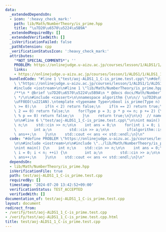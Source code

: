 ```yaml
---
data:
  _extendedDependsOn:
  - icon: ':heavy_check_mark:'
    path: lib/Math/NumberTheory/is_prime.hpp
    title: "\u7D20\u6570\u5224\u5B9A"
  _extendedRequiredBy: []
  _extendedVerifiedWith: []
  _isVerificationFailed: false
  _pathExtension: cpp
  _verificationStatusIcon: ':heavy_check_mark:'
  attributes:
    '*NOT_SPECIAL_COMMENTS*': ''
    PROBLEM: https://onlinejudge.u-aizu.ac.jp/courses/lesson/1/ALDS1/1/ALDS1_1_C
    links:
    - https://onlinejudge.u-aizu.ac.jp/courses/lesson/1/ALDS1/1/ALDS1_1_C
  bundledCode: "#line 1 \"test/aoj-ALDS1_1_C-is_prime.test.cpp\"\n#define PROBLEM\
    \ \"https://onlinejudge.u-aizu.ac.jp/courses/lesson/1/ALDS1/1/ALDS1_1_C\"\n\n\
    #include <iostream>\n\n#line 1 \"lib/Math/NumberTheory/is_prime.hpp\"\n\n\n\n\
    /**\n * @brief \u7D20\u6570\u5224\u5B9A\n * @docs docs/Math/NumberTheory/is_prime.md\n\
    \ */\n\n#include <cassert>\n\nnamespace algorithm {\n\n// \u7D20\u6570\u5224\u5B9A\
    \uFF0EO(\u221AN).\ntemplate <typename Type>\nbool is_prime(Type n) {\n    assert(n\
    \ >= 0);\n    if(n < 2) return false;\n    if(n == 2) return true;\n    if(n %\
    \ 2 == 0) return false;\n    for(Type p = 3; p * p <= n; p += 2) {\n        if(n\
    \ % p == 0) return false;\n    }\n    return true;\n}\n\n}  // namespace algorithm\n\
    \n\n#line 6 \"test/aoj-ALDS1_1_C-is_prime.test.cpp\"\n\nint main() {\n    int\
    \ n;\n    std::cin >> n;\n\n    int ans = 0;\n    for(int i = 0; i < n; ++i) {\n\
    \        int a;\n        std::cin >> a;\n\n        if(algorithm::is_prime(a))\
    \ ans++;\n    }\n\n    std::cout << ans << std::endl;\n}\n"
  code: "#define PROBLEM \"https://onlinejudge.u-aizu.ac.jp/courses/lesson/1/ALDS1/1/ALDS1_1_C\"\
    \n\n#include <iostream>\n\n#include \"../lib/Math/NumberTheory/is_prime.hpp\"\n\
    \nint main() {\n    int n;\n    std::cin >> n;\n\n    int ans = 0;\n    for(int\
    \ i = 0; i < n; ++i) {\n        int a;\n        std::cin >> a;\n\n        if(algorithm::is_prime(a))\
    \ ans++;\n    }\n\n    std::cout << ans << std::endl;\n}\n"
  dependsOn:
  - lib/Math/NumberTheory/is_prime.hpp
  isVerificationFile: true
  path: test/aoj-ALDS1_1_C-is_prime.test.cpp
  requiredBy: []
  timestamp: '2024-07-20 13:42:52+09:00'
  verificationStatus: TEST_ACCEPTED
  verifiedWith: []
documentation_of: test/aoj-ALDS1_1_C-is_prime.test.cpp
layout: document
redirect_from:
- /verify/test/aoj-ALDS1_1_C-is_prime.test.cpp
- /verify/test/aoj-ALDS1_1_C-is_prime.test.cpp.html
title: test/aoj-ALDS1_1_C-is_prime.test.cpp
---
```

